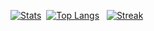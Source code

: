 <!-- ## Hi there 👋 -->
<!--
**josharnow/josharnow** is a ✨ _special_ ✨ repository because its `README.md` (this file) appears on your GitHub profile.

Here are some ideas to get you started:

- 🔭 I’m currently working on ...
- 🌱 I’m currently learning ...
- 👯 I’m looking to collaborate on ...
- 🤔 I’m looking for help with ...
- 💬 Ask me about ...
- 📫 How to reach me: ...
- 😄 Pronouns: ...
- ⚡ Fun fact: ...
-->


<!-- TODO - Styling -->

<!-- "By default, the stats card only shows statistics like stars, commits, and pull requests from public repositories. To show private statistics on the stats card, you should deploy your own instance using your own GitHub API token." -->
[![Stats](https://github-readme-stats-two-green-85.vercel.app/api?username=josharnow&count_private=true&show_icons=true&disable_animations=true&theme=dark)](https://www.josharnow.com)&nbsp;&nbsp;[![Top Langs](https://github-readme-stats.vercel.app/api/top-langs/?username=josharnow&layout=compact&theme=dark&count_private=true)](https://www.josharnow.com)
&nbsp;&nbsp;[![Streak](https://github-readme-streak-stats.herokuapp.com/?user=josharnow&theme=dark)](https://www.josharnow.com)
